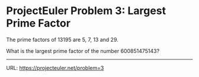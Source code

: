 <h1>ProjectEuler Problem 3: Largest Prime Factor</h1>

<p>The prime factors of 13195 are 5, 7, 13 and 29.</p>
<p>What is the largest prime factor of the number 600851475143?</p>

<hr>

URL: https://projecteuler.net/problem=3
